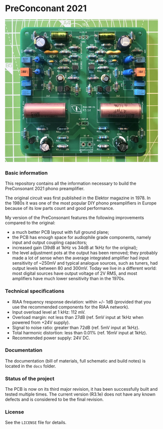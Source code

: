# PreConconant 2021

![Assembled PreConsonant PCB](hero.jpg)

### Basic information

This repository contains all the information necessary to build the PreConsonant 2021 phono preamplifier.

The original circuit was first published in the Elektor magazine in 1978. In the 1980s it was one of the most popular DIY phono preamplifiers in Europe because of its low parts count and good performance.

My version of the PreConsonant features the following improvements compared to the original:

 - a much better PCB layout with full ground plane;
 - the PCB has enough space for audiophile grade components, namely input and output coupling capacitors;
 - increased gain (39dB at 1kHz vs 34dB at 1kHz for the original);
 - the level adjustment pots at the output has been removed; they probably made a lot of sense when the average integrated amplifier had input sensitivity of ~250mV and typical analogue sources, such as tuners, had output levels between 80 and 300mV. Today we live in a different world: most digital sources have output voltage of 2V RMS, and most amplifiers have much lower sensitivity than in the 1970s.
 
### Technical specifications

 - RIAA frequency response deviation: within +/- 1dB (provided that you use the recommended components for the RIAA network).
 - Input overload level at 1 kHz: 112 mV.
 - Overload margin: not less than 27dB (ref. 5mV input at 1kHz when powered from +24V supply).
 - Signal to noise ratio: greater than 72dB (ref. 5mV input at 1kHz).
 - Total harmonic distortion: less than 0.01% (ref. 16mV input at 1kHz).
 - Recommended power supply: 24V DC.

### Documentation

The documentation (bill of materials, full schematic and build notes) is located in the `docs` folder.

### Status of the project

The PCB is now on its third major revision, it has been successfully built and tested multiple times. The current version (R3.1e) does not have any known defects and is considered to be the final revision.

### License

See the `LICENSE` file for details.

